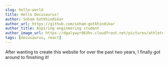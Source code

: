 ```yaml
---
slug: hello-world
title: Hello Docusaurus!
author: Soham Gotkhindikar
author_url: https://github.com/soham-gotkhindikar
author_title: Aspiring engineering student
author_image_url: https://dgalywyr863hv.cloudfront.net/pictures/athletes/90810817/27796966/1/large.jpg
tags: [docusaurus, react]
---
```


After wanting to create this website for over the past two years, I finally got around to finishing it!